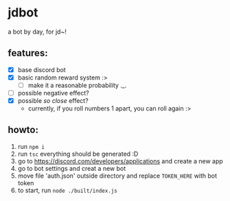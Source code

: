 # jdbot
a bot by day, for jd~!

## features:
- [x] base discord bot
- [x] basic random reward system :>
	- [ ] make it a reasonable probability .\_.
- [ ] possible negative effect?
- [x] possible *so close* effect?
	- currently, if you roll numbers 1 apart, you can roll again :>


## howto:
1. run `npm i`
2. run `tsc`
everything should be generated :D
3. go to https://discord.com/developers/applications and create a new app
4. go to bot settings and creat a new bot
5. move file 'auth.json' outside directory and replace `TOKEN_HERE` with bot token
6. to start, run `node ./built/index.js`
